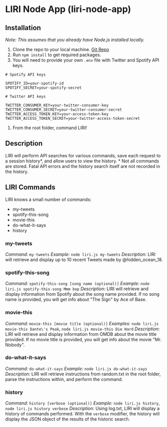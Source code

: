 # LIRI Node App (liri-node-app)

## Installation

*Note: This assumes that you already have Node.js installed locally.*

1. Clone the repo to your local machine. [Git Repo](https://github.com/GreenCord/liri-node-app.git)
1. Run ```npm install``` to get required packages.
1. You will need to provide your own ```.env``` file with Twitter and Spotify API keys.
```
# Spotify API keys

SPOTIFY_ID=your-spotify-id
SPOTIFY_SECRET=your-spotify-secret

# Twitter API keys

TWITTER_CONSUMER_KEY=your-twitter-consumer-key
TWITTER_CONSUMER_SECRET=your-twitter-consumer-secret
TWITTER_ACCESS_TOKEN_KEY=your-access-token-key
TWITTER_ACCESS_TOKEN_SECRET=your-twitter-access-token-secret
```
1. From the root folder, command LIRI!

## Description

LIRI will perform API searches for various commands, save each request to a session history\*, and allow users to view the history.
\* Not all commands are stored. Fatal API errors and the history search itself are not recorded in the history.


## LIRI Commands

LIRI knows a small number of commands:

* my-tweets
* spotify-this-song
* movie-this
* do-what-it-says
* history

### my-tweets

*Command:* ```my-tweets```
*Example:* ```node liri.js my-tweets```
*Description:* LIRI will retrieve and display up to 10 recent Tweets made by @hidden_ocean_18.

### spotify-this-song

*Command:* ```spotify-this-song [song name (optional)]```
*Example:* ```node liri.js spotify-this-song Mmm bop```
*Description:* LIRI will retrieve and display information from Spotify about the song name provided. If no song name is provided, you will get info about "The Sign" by Ace of Base.

### movie-this

*Command:* ```movie-this [movie title (optional)]```
*Examples:* ```node liri.js movie-this Dante\'s Peak```, ```node liri.js movie-this Die Hard```
*Description:* LIRI will retrieve and display information from OMDB about the movie title provided. If no movie title is provided, you will get info about the movie "Mr. Nobody".

### do-what-it-says

*Command:* ```do-what-it-says```
*Example:* ```node liri.js do-what-it-says```
*Description:* LIRI will retrieve instructions from random.txt in the root folder, parse the instructions within, and perform the command.

### history

*Command:* ```history [verbose (optional)]```
*Example:* ```node liri.js history```, ```node liri.js history verbose```
*Description:* Using log.txt, LIRI will display a history of commands performed. With the ```verbose``` modifier, the history will display the JSON object of the results of the historic search.
